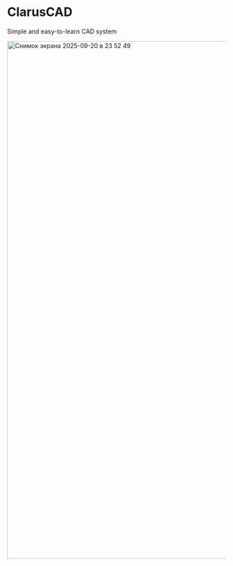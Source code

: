 # ClarusCAD
Simple and easy-to-learn CAD system

<img width="1840" height="1191" alt="Снимок экрана 2025-09-20 в 23 52 49" src="https://github.com/user-attachments/assets/4ff893b6-5d82-407f-91c0-cd372160bd40" />
